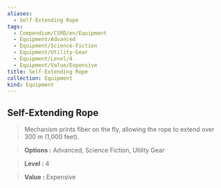 ```yaml
---
aliases:
  - Self-Extending Rope
tags:
  - Compendium/CSRD/en/Equipment
  - Equipment/Advanced
  - Equipment/Science-Fiction
  - Equipment/Utility-Gear
  - Equipment/Level/4
  - Equipment/Value/Expensive
title: Self-Extending Rope
collection: Equipment
kind: Equipment
---
```

## Self-Extending Rope    
    
>Mechanism prints fiber on the fly, allowing the rope to extend over 300 m (1,000 feet).    
> **Options :** Advanced, Science Fiction, Utility Gear    
> **Level :** 4    
> **Value :** Expensive